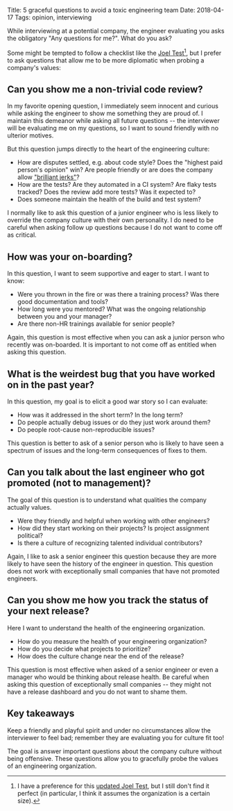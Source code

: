 Title: 5 graceful questions to avoid a toxic engineering team
Date: 2018-04-17
Tags: opinion, interviewing

While interviewing at a potential company, the engineer evaluating you asks the
obligatory "Any questions for me?". What do you ask?

Some might be tempted to follow a checklist like the
[Joel Test](https://www.joelonsoftware.com/2000/08/09/the-joel-test-12-steps-to-better-code/)[^1],
but I prefer to ask questions that allow me to be more diplomatic when probing
a company's values:

[^1]: I have a preference for this [updated Joel Test](https://myers.io/2017/04/04/the-joel-test-for-2017/), but I still don't find it perfect (in particular, I think it assumes the organization is a certain size).

## Can you show me a non-trivial code review?

In my favorite opening question, I immediately seem innocent and
curious while asking the engineer to show me something they are proud of. 
I maintain this demeanor while asking all future questions -- the interviewer
will be evaluating me on my questions, so I want to sound friendly with no
ulterior motives.

But this question jumps directly to the heart of the engineering culture:

 - How are disputes settled, e.g. about code style? Does the "highest paid
   person's opinion" win? Are people friendly or are does the company allow
   ["brilliant jerks"](http://www.brendangregg.com/blog/2017-11-13/brilliant-jerks.html)?
 - How are the tests? Are they automated in a CI system? Are flaky tests tracked?
   Does the review add more tests? Was it expected to? 
 - Does someone maintain the health of the build and test system?

I normally like to ask this question of a junior engineer who is less likely to
override the company culture with their own personality. I do need to be careful
when asking follow up questions because I do not want to come off
as critical.

## How was your on-boarding?

In this question, I want to seem supportive and eager to start. I want to know:

 - Were you thrown in the fire or was there a training process? Was there good
   documentation and tools?
 - How long were you mentored? What was the ongoing relationship between you
   and your manager?
 - Are there non-HR trainings available for senior people?

Again, this question is most effective when you can ask a junior person who 
recently was on-boarded. It is important to not come off as entitled when
asking this question.
 
## What is the weirdest bug that you have worked on in the past year?

In this question, my goal is to elicit a good war story so I can evaluate:

 - How was it addressed in the short term? In the long term?
 - Do people actually debug issues or do they just work around them?
 - Do people root-cause non-reproducible issues?

This question is better to ask of a senior person who is likely to have seen
a spectrum of issues and the long-term consequences of fixes to them.

## Can you talk about the last engineer who got promoted (not to management)?

The goal of this question is to understand what qualities the company actually
values.

 - Were they friendly and helpful when working with other engineers?
 - How did they start working on their projects? Is project assignment political?
 - Is there a culture of recognizing talented individual contributors?

Again, I like to ask a senior engineer this question because they are more
likely to have seen the history of the engineer in question. This question does
not work with exceptionally small companies that have not promoted engineers.

## Can you show me how you track the status of your next release?

Here I want to understand the health of the engineering organization.

 - How do you measure the health of your engineering organization?
 - How do you decide what projects to prioritize?
 - How does the culture change near the end of the release?

This question is most effective when asked of a senior engineer or even a
manager who would be thinking about release health. Be careful when asking
this question of exceptionally small companies -- they might not have a release
dashboard and you do not want to shame them.

## Key takeaways

Keep a friendly and playful spirit and under no circumstances allow 
the interviewer to feel bad; remember they are evaluating you for culture
fit too!

The goal is answer important questions about the company culture without being 
offensive. These questions allow you to gracefully probe the values of an
engineering organization.

